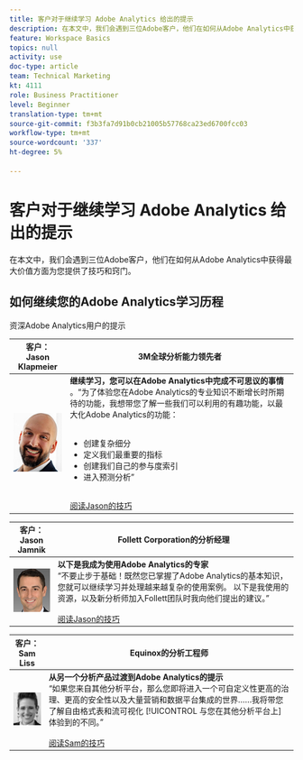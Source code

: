 ```yaml
---
title: 客户对于继续学习 Adobe Analytics 给出的提示
description: 在本文中，我们会遇到三位Adobe客户，他们在如何从Adobe Analytics中获得最大价值方面为您提供了技巧和窍门。
feature: Workspace Basics
topics: null
activity: use
doc-type: article
team: Technical Marketing
kt: 4111
role: Business Practitioner
level: Beginner
translation-type: tm+mt
source-git-commit: f3b3fa7d91b0cb21005b57768ca23ed6700fcc03
workflow-type: tm+mt
source-wordcount: '337'
ht-degree: 5%

---
```



# 客户对于继续学习 Adobe Analytics 给出的提示

在本文中，我们会遇到三位Adobe客户，他们在如何从Adobe Analytics中获得最大价值方面为您提供了技巧和窍门。

## 如何继续您的Adobe Analytics学习历程

资深Adobe Analytics用户的提示

| 客户：<br>Jason Klapmeier | 3M全球分析能力领先者 |
|------------|------------|
| ![杰森·克拉普迈尔](assets/jasonklapmeier.jpg) | **继续学习，您可以在Adobe Analytics中完成不可思议的事情** <br> 。“为了体验您在Adobe Analytics的专业知识不断增长时所期待的功能，我想带您了解一些我们可以利用的有趣功能，以最大化Adobe Analytics的功能：  <br><br><ul><li>创建复杂细分</li><li>定义我们最重要的指标</li><li>创建我们自己的参与度索引</li><li>进入预测分析”</li></ul><br>[阅读Jason的技巧](https://experienceleaguecommunities.adobe.com/t5/Adobe-Analytics-Discussions/Incredible-Things-You-Can-Do-in-Adobe-Analytics/td-p/354333) |

| 客户：<br>Jason Jamnik | Follett Corporation的分析经理 |
|------------|------------|
| ![杰森·克拉普迈尔](assets/jasonjamnik.jpg) | **以下是我成为使用Adobe Analytics的专家** <br> “不要止步于基础！既然您已掌握了Adobe Analytics的基本知识，您就可以继续学习并处理越来越复杂的使用案例。 以下是我使用的资源，以及新分析师加入Follett团队时我向他们提出的建议。”<br><br>[阅读Jason的技巧](https://experienceleaguecommunities.adobe.com/t5/Adobe-Analytics-Discussions/Here-are-the-resources-I-used-to-become-an-expert-at-using-Adobe/m-p/354226) |

| 客户：<br>Sam Liss | Equinox的分析工程师 |
|------------|------------|
| ![山姆·利斯](assets/samliss.jpg) | **从另一个分析产品过渡到Adobe Analytics的提示** <br> “如果您来自其他分析平台，那么您即将进入一个可自定义性更高的治理、更高的安全性以及大量营销和数据平台集成的世界……我将带您了解自由格式表和流可视化 [!UICONTROL 与您在其他分析平台上]   体验到的不同。”<br><br>[阅读Sam的技巧](https://experienceleaguecommunities.adobe.com/t5/Adobe-Analytics-Discussions/An-Analyst-s-Quick-Start-Guide-Switching-to-Adobe/td-p/354312) |
